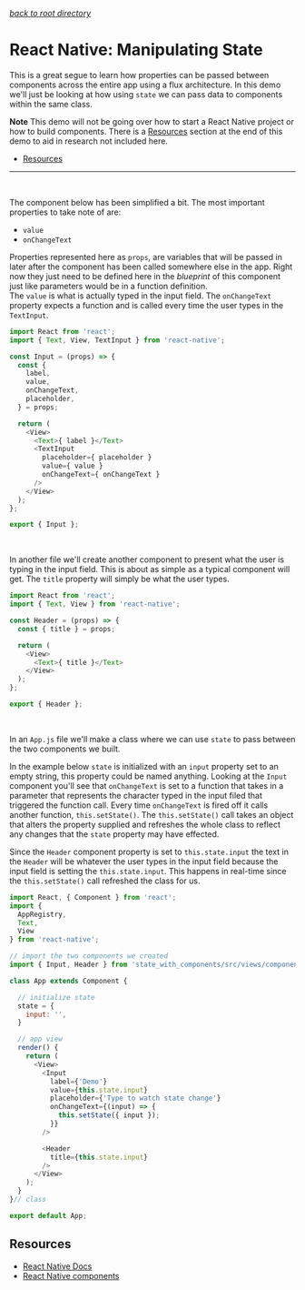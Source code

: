 *[back to root directory](https://github.com/Maumasi/Portfolio/tree/master)*

# React Native: Manipulating State

This is a great segue to learn how properties can be passed between components across the entire app using a flux architecture. In this demo we'll just be looking at how using `state` we can pass data to components within the same class.

**Note**
This demo will not be going over how to start a React Native project or how to build components. There is a [Resources]() section at the end of this demo to aid in research not included here.

- [Resources]()

---
<br>

The component below has been simplified a bit. The most important properties to take note of are:
- `value`
- `onChangeText`

Properties represented here as `props`, are variables that will be passed in later after the component has been called somewhere else in the app. Right now they just need to be defined here in the *blueprint* of this component just like parameters would be in a function definition. <br>
The `value` is what is actually typed in the input field. The `onChangeText` property expects a function and is called every time the user types in the `TextInput`.

```JavaScript
import React from 'react';
import { Text, View, TextInput } from 'react-native';

const Input = (props) => {
  const {
    label,
    value,
    onChangeText,
    placeholder,
  } = props;

  return (
    <View>
      <Text>{ label }</Text>
      <TextInput
        placeholder={ placeholder }
        value={ value }
        onChangeText={ onChangeText }
      />
    </View>
  );
};

export { Input };
```
<br>

In another file we'll create another component to present what the user is typing in the input field. This is about as simple as a typical component will get. The `title` property will simply be what the user types.
```JavaScript
import React from 'react';
import { Text, View } from 'react-native';

const Header = (props) => {
  const { title } = props;

  return (
    <View>
      <Text>{ title }</Text>
    </View>
  );
};

export { Header };
```
<br>

In an `App.js` file we'll make a class where we can use `state` to pass between the two components we built. <br>

In the example below `state` is initialized with an `input` property set to an empty string, this property could be named anything. Looking at the `Input` component you'll see that `onChangeText` is set to a function that takes in a parameter that represents the character typed in the input filed that triggered the function call. Every time `onChangeText` is fired off it calls another function, `this.setState()`. The `this.setState()` call takes an object that alters the property supplied and refreshes the whole class to reflect any changes that the `state` property may have effected. <br>

Since the `Header` component property is set to `this.state.input` the text in the `Header` will be whatever the user types in the input field because the input field is setting the `this.state.input`. This happens in real-time since the `this.setState()` call refreshed the class for us.

```JavaScript
import React, { Component } from 'react';
import {
  AppRegistry,
  Text,
  View
} from 'react-native';

// import the two components we created
import { Input, Header } from 'state_with_components/src/views/components/';

class App extends Component {

  // initialize state
  state = {
    input: '',
  }

  // app view
  render() {
    return (
      <View>
        <Input
          label={'Demo'}
          value={this.state.input}
          placeholder={'Type to watch state change'}
          onChangeText={(input) => {
            this.setState({ input });
          }}
        />

        <Header
          title={this.state.input}
        />
      </View>
    );
  }
}// class

export default App;
```














## Resources
- [React Native Docs](https://facebook.github.io/react-native/)
- [React Native components](https://facebook.github.io/react-native/docs/tutorial.html)
